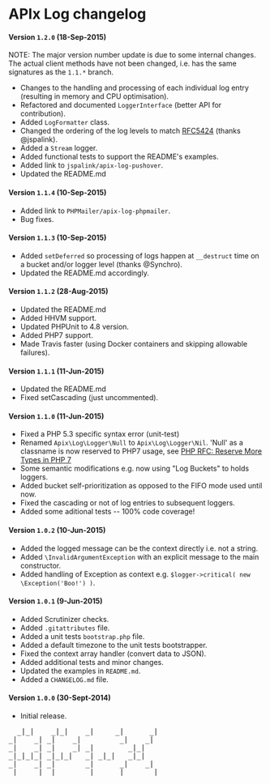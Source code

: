 # APIx Log changelog

#### Version `1.2.0` (18-Sep-2015)
NOTE: The major version number update is due to some internal changes. The actual client methods have not been changed, i.e. has the same signatures as the `1.1.*` branch.
- Changes to the handling and processing of each individual log entry (resulting in memory and CPU optimisation).
- Refactored and documented `LoggerInterface` (better API for contribution).
- Added `LogFormatter` class.
- Changed the ordering of the log levels to match [RFC5424](http://tools.ietf.org/html/rfc5424#section-6.2.1) (thanks @jspalink).
- Added a `Stream` logger.
- Added functional tests to support the README's examples.
- Added link to `jspalink/apix-log-pushover`.
- Updated the README.md

#### Version `1.1.4` (10-Sep-2015)
- Added link to `PHPMailer/apix-log-phpmailer`.
- Bug fixes.

#### Version `1.1.3` (10-Sep-2015)
- Added `setDeferred` so processing of logs happen at `__destruct` time on a bucket and/or logger level (thanks @Synchro). 
- Updated the README.md accordingly.

#### Version `1.1.2` (28-Aug-2015)
- Updated the README.md
- Added HHVM support.
- Updated PHPUnit to 4.8 version.
- Added PHP7 support.
- Made Travis faster (using Docker containers and skipping allowable failures).

#### Version `1.1.1` (11-Jun-2015)
- Updated the README.md
- Fixed setCascading (just uncommented).

#### Version `1.1.0` (11-Jun-2015)
- Fixed a PHP 5.3 specific syntax error (unit-test)
- Renamed `Apix\Log\Logger\Null` to `Apix\Log\Logger\Nil`. 'Null' as a classname is now reserved to PHP7 usage, see [PHP RFC: Reserve More Types in PHP 7](https://wiki.php.net/rfc/reserve_more_types_in_php_7)
- Some semantic modifications e.g. now using "Log Buckets" to holds loggers. 
- Added bucket self-prioritization as opposed to the FIFO mode used until now.
- Fixed the cascading or not of log entries to subsequent loggers.
- Added some aditional tests -- 100% code coverage!

#### Version `1.0.2` (10-Jun-2015)
- Added the logged message can be the context directly i.e. not a string. 
- Added `\InvalidArgumentException` with an explicit message to the main constructor.
- Added handling of Exception as context e.g. `$logger->critical( new \Exception('Boo!') )`. 

#### Version `1.0.1` (9-Jun-2015)
- Added Scrutinizer checks.
- Added `.gitattributes` file.
- Added a unit tests `bootstrap.php` file.
- Added a default timezone to the unit tests bootstrapper.
- Fixed the context array handler (convert data to JSON). 
- Added additional tests and minor changes.
- Updated the examples in `README.md`.
- Added a `CHANGELOG.md` file.

#### Version `1.0.0` (30-Sept-2014)
- Initial release.

<pre>
  _|_|    _|_|    _|     _|      _|
_|    _| _|    _|         _|    _|
_|    _| _|    _| _|        _|_|
_|_|_|_| _|_|_|   _| _|_|   _|_|
_|    _| _|       _|      _|    _|
_|    _| _|       _|     _|      _|
</pre>
